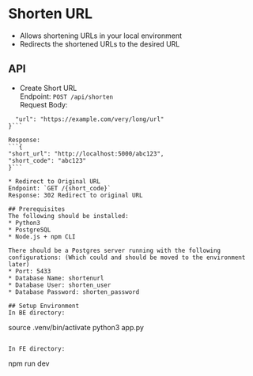 # Shorten URL
* Allows shortening URLs in your local environment
* Redirects the shortened URLs to the desired URL

## API
* Create Short URL  
Endpoint: `POST /api/shorten`  
Request Body:  
```{
  "url": "https://example.com/very/long/url"
}```

Response:  
```{
"short_url": "http://localhost:5000/abc123",
"short_code": "abc123"
}```

* Redirect to Original URL  
Endpoint: `GET /{short_code}`  
Response: 302 Redirect to original URL  

## Prerequisites
The following should be installed:
* Python3
* PostgreSQL
* Node.js + npm CLI

There should be a Postgres server running with the following configurations: (Which could and should be moved to the environment later)
* Port: 5433
* Database Name: shortenurl
* Database User: shorten_user
* Database Password: shorten_password

## Setup Environment
In BE directory:
```
  source .venv/bin/activate
  python3 app.py
```

In FE directory:
```
  npm run dev
```
